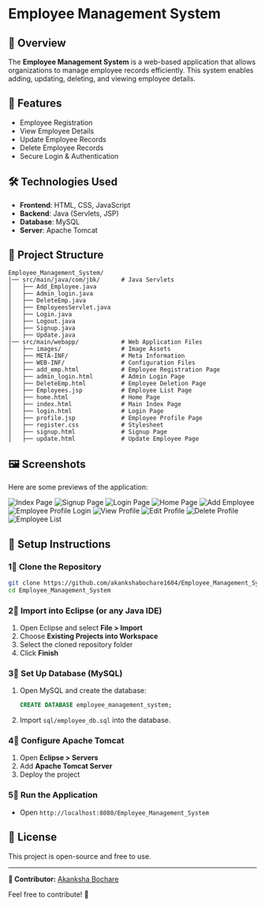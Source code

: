 # Employee Management System

## 📌 Overview
The **Employee Management System** is a web-based application that allows organizations to manage employee records efficiently. This system enables adding, updating, deleting, and viewing employee details.

## 🚀 Features
- Employee Registration
- View Employee Details
- Update Employee Records
- Delete Employee Records
- Secure Login & Authentication

## 🛠️ Technologies Used
- **Frontend**: HTML, CSS, JavaScript
- **Backend**: Java (Servlets, JSP)
- **Database**: MySQL
- **Server**: Apache Tomcat

## 💂 Project Structure
```
Employee_Management_System/
│── src/main/java/com/jbk/      # Java Servlets
│   ├── Add_Employee.java
│   ├── Admin_login.java
│   ├── DeleteEmp.java
│   ├── EmployeesServlet.java
│   ├── Login.java
│   ├── Logout.java
│   ├── Signup.java
│   ├── Update.java
│── src/main/webapp/            # Web Application Files
│   ├── images/                 # Image Assets
│   ├── META-INF/               # Meta Information
│   ├── WEB-INF/                # Configuration Files
│   ├── add_emp.html            # Employee Registration Page
│   ├── admin_login.html        # Admin Login Page
│   ├── DeleteEmp.html          # Employee Deletion Page
│   ├── Employees.jsp           # Employee List Page
│   ├── home.html               # Home Page
│   ├── index.html              # Main Index Page
│   ├── login.html              # Login Page
│   ├── profile.jsp             # Employee Profile Page
│   ├── register.css            # Stylesheet
│   ├── signup.html             # Signup Page
│   ├── update.html             # Update Employee Page

```

## 🖼️ Screenshots
Here are some previews of the application:



![Index Page](screenshots/index.png)
![Signup Page](screenshots/signup.png)
![Login Page](screenshots/login.png)
![Home Page](screenshots/homepage.png)
![Add Employee](screenshots/add_emp.png)
![Employee Profile Login](screenshots/loginempprofile.png)
![View Profile](screenshots/profile.png)
![Edit Profile](screenshots/edit.png)
![Delete Profile](screenshots/delete.png)
![Employee List](screenshots/viewall.png)

## 📌 Setup Instructions
### 1⃣ Clone the Repository
```bash
git clone https://github.com/akankshabochare1604/Employee_Management_System.git
cd Employee_Management_System
```

### 2⃣ Import into Eclipse (or any Java IDE)
1. Open Eclipse and select **File > Import**
2. Choose **Existing Projects into Workspace**
3. Select the cloned repository folder
4. Click **Finish**

### 3⃣ Set Up Database (MySQL)
1. Open MySQL and create the database:
   ```sql
   CREATE DATABASE employee_management_system;
   ```
2. Import `sql/employee_db.sql` into the database.

### 4⃣ Configure Apache Tomcat
1. Open **Eclipse > Servers**
2. Add **Apache Tomcat Server**
3. Deploy the project

### 5⃣ Run the Application
- Open `http://localhost:8080/Employee_Management_System`

## 🐜 License
This project is open-source and free to use.

---

**📌 Contributor:** [Akanksha Bochare](https://github.com/akankshabochare1604)

Feel free to contribute! 🚀


